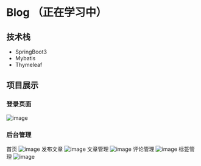 # Blog （正在学习中）
## 技术栈
- SpringBoot3
- Mybatis
- Thymeleaf
## 项目展示
### 登录页面
![image](https://github.com/lulucar2022/My-Blog/assets/101035386/a53ee637-5fc6-491b-8884-a465d0b44c05)
### 后台管理
首页
![image](https://github.com/lulucar2022/My-Blog/assets/101035386/59a375a7-656b-474f-aa9c-19e28d7d9edd)
发布文章
![image](https://github.com/lulucar2022/My-Blog/assets/101035386/5131c0db-1445-41f8-9fd8-5bc89da60ffd)
文章管理
![image](https://github.com/lulucar2022/My-Blog/assets/101035386/15474e17-cb82-45a1-bea8-38b2b2d0b238)
评论管理
![image](https://github.com/lulucar2022/My-Blog/assets/101035386/8dc0720c-50dc-4820-9b04-32a79e74208f)
标签管理
![image](https://github.com/lulucar2022/My-Blog/assets/101035386/2d651253-9c6f-4b6b-98a3-65c8fabae58b)

